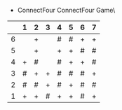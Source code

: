 * ConnectFour
ConnectFour Game\

||1|2|3|4|5|6|7|
|-|-|-|-|-|-|-|-|
|6||+||#|#|+|+|
|5||+||+|+|#|#|
|4|+|#||#|+|+|#|
|3|#|+|+|#|#|#|+|
|2|#|#|+|#|+|#|#|
|1|+|+|#|+|+|#|+|
